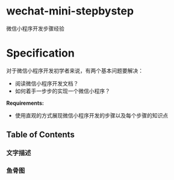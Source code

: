 # wechat-mini-stepbystep
微信小程序开发步骤经验
# Specification

对于微信小程序开发初学者来说，有两个基本问题要解决：
- 阅读微信小程序开发文档？
- 如何着手一步步的实现一个微信小程序？

**Requirements:**
  - 使用直观的方式展现微信小程序开发的步骤以及每个步骤的知识点
  
## Table of Contents

### 文字描述

### 鱼骨图
